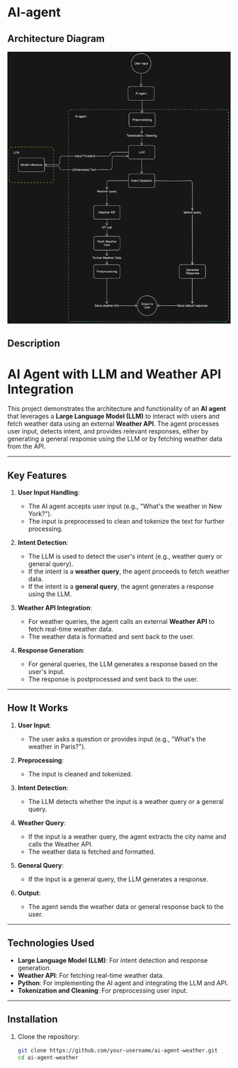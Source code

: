 # AI-agent

## Architecture Diagram

![Architecture Diagram](https://raw.githubusercontent.com/Denos-PB/AI-agent/main/diagram-export-20.03.2025-23_31_14.png)

## Description
# AI Agent with LLM and Weather API Integration

This project demonstrates the architecture and functionality of an **AI agent** that leverages a **Large Language Model (LLM)** to interact with users and fetch weather data using an external **Weather API**. The agent processes user input, detects intent, and provides relevant responses, either by generating a general response using the LLM or by fetching weather data from the API.

---

## **Key Features**

1. **User Input Handling**:
   - The AI agent accepts user input (e.g., "What's the weather in New York?").
   - The input is preprocessed to clean and tokenize the text for further processing.

2. **Intent Detection**:
   - The LLM is used to detect the user's intent (e.g., weather query or general query).
   - If the intent is a **weather query**, the agent proceeds to fetch weather data.
   - If the intent is a **general query**, the agent generates a response using the LLM.

3. **Weather API Integration**:
   - For weather queries, the agent calls an external **Weather API** to fetch real-time weather data.
   - The weather data is formatted and sent back to the user.

4. **Response Generation**:
   - For general queries, the LLM generates a response based on the user's input.
   - The response is postprocessed and sent back to the user.

---

## **How It Works**

1. **User Input**:
   - The user asks a question or provides input (e.g., "What's the weather in Paris?").

2. **Preprocessing**:
   - The input is cleaned and tokenized.

3. **Intent Detection**:
   - The LLM detects whether the input is a weather query or a general query.

4. **Weather Query**:
   - If the input is a weather query, the agent extracts the city name and calls the Weather API.
   - The weather data is fetched and formatted.

5. **General Query**:
   - If the input is a general query, the LLM generates a response.

6. **Output**:
   - The agent sends the weather data or general response back to the user.

---

## **Technologies Used**

- **Large Language Model (LLM)**: For intent detection and response generation.
- **Weather API**: For fetching real-time weather data.
- **Python**: For implementing the AI agent and integrating the LLM and API.
- **Tokenization and Cleaning**: For preprocessing user input.

---

## **Installation**

1. Clone the repository:
   ```bash
   git clone https://github.com/your-username/ai-agent-weather.git
   cd ai-agent-weather
